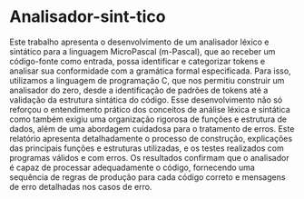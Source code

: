 # Analisador-sint-tico
Este trabalho apresenta o desenvolvimento de um analisador léxico e sintático para a linguagem MicroPascal (m-Pascal), que ao receber um código-fonte como entrada, possa identificar e categorizar tokens e analisar sua conformidade com a gramática formal especificada. Para isso, utilizamos a linguagem de programação C, que nos permitiu construir um analisador do zero, desde a identificação de padrões de tokens até a validação da estrutura sintática do código. Esse desenvolvimento não só reforçou o entendimento prático dos conceitos de análise léxica e sintática como também exigiu uma organização rigorosa de funções e estrutura de dados, além de uma abordagem cuidadosa para o tratamento de erros. Este relatório apresenta detalhadamente o processo de construção, explicações das principais funções e estruturas utilizadas, e os testes realizados com programas válidos e com erros. Os resultados confirmam que o analisador é capaz de processar adequadamente o código, fornecendo uma sequência de regras de produção para cada código correto e mensagens de erro detalhadas nos casos de erro.
